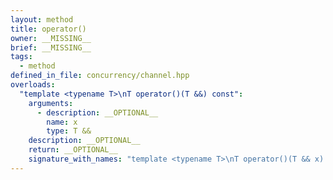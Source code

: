 ```yaml
---
layout: method
title: operator()
owner: __MISSING__
brief: __MISSING__
tags:
  - method
defined_in_file: concurrency/channel.hpp
overloads:
  "template <typename T>\nT operator()(T &&) const":
    arguments:
      - description: __OPTIONAL__
        name: x
        type: T &&
    description: __OPTIONAL__
    return: __OPTIONAL__
    signature_with_names: "template <typename T>\nT operator()(T && x) const"
---
```


